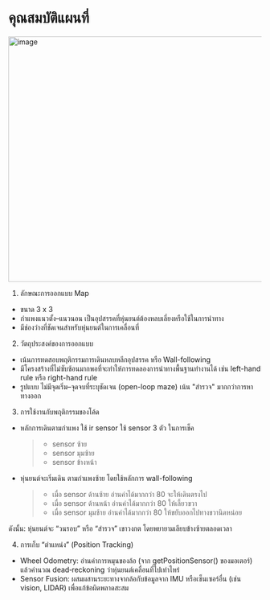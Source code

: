 # คุณสมบัติแผนที่
<img width="625" height="488" alt="image" src="https://github.com/user-attachments/assets/ebeced20-7540-40a1-8947-2b6d94f843f9" />

1. ลักษณะการออกแบบ Map
- ขนาด 3 x 3
- กำแพงแนวตั้ง–แนวนอน เป็นอุปสรรคที่หุ่นยนต์ต้องหลบเลี่ยงหรือใช้ในการนำทาง
- มีช่องว่างที่ชัดเจนสำหรับหุ่นยนต์ในการเคลื่อนที่

2. วัตถุประสงค์ของการออกแบบ
- เน้นการทดสอบพฤติกรรมการเดินหลบหลีกอุปสรรค หรือ Wall-following
- มีโครงสร้างที่ไม่ซับซ้อนมากพอที่จะทำให้การทดลองการนำทางพื้นฐานทำงานได้ เช่น left-hand rule หรือ right-hand rule
- รูปแบบ ไม่มีจุดเริ่ม–จุดจบที่ระบุชัดเจน (open-loop maze) เน้น "สำรวจ" มากกว่าการหาทางออก

3. การใช้งานกับพฤติกรรมของโค้ด
- หลักการเดินตามกำแพง ใช้ ir sensor ใช้ sensor 3 ตัว ในการเช็ค 
  > - sensor  ซ้าย
  > - sensor มุมซ้าย
  > - sensor ข้างหน้า
- หุ่นยนต์จะเริ่มเดิน ตามกำแพงซ้าย โดยใช้หลักการ wall-following
  > - เมื่อ sensor ด้านซ้าย อ่านค่าได้มากกว่า 80 จะให้เดินตรงไป
  > - เมื่อ sensor ด้านหน้า อ่านค่าได้มากกว่า 80 ให้เลี้ยวขวา
  > - เมื่อ sensor มุมซ้าย  อ่านค่าได้มากกว่า 80 ให้ขยับออกไปทางขวานิดหน่อย

ดังนั้น: หุ่นยนต์จะ “วนรอบ” หรือ “สำรวจ” เขาวงกต โดยพยายามเลียบข้างซ้ายตลอดเวลา

4. การเก็บ “ตำแหน่ง” (Position Tracking)
- Wheel Odometry: อ่านค่าการหมุนของล้อ (จาก getPositionSensor() ของมอเตอร์) แล้วคำนวณ dead‑reckoning ว่าหุ่นยนต์เคลื่อนที่ไปเท่าไหร่
- Sensor Fusion: ผสมผสานระยะทางจากล้อกับข้อมูลจาก IMU หรือเซ็นเซอร์อื่น (เช่น vision, LIDAR) เพื่อแก้ข้อผิดพลาดสะสม
